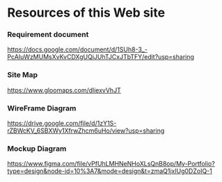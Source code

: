 # Resources of this Web site
### Requirement document

https://docs.google.com/document/d/1SUh8-3_-PcAIuWzMUMsXvKvCDXgUQiJUhTJCxJTbTFY/edit?usp=sharing

### Site Map 

https://www.gloomaps.com/dliexvVhJT

### WireFrame Diagram 

https://drive.google.com/file/d/1zY1S-rZBWcKV_6SBXWy1XfrwZhcm6uHo/view?usp=sharing

### Mockup Diagram

https://www.figma.com/file/vPfUhLMHNeNHoXLsQnB8op/My-Portfolio?type=design&node-id=10%3A7&mode=design&t=zmaQ1jxIUg0DZoIQ-1
